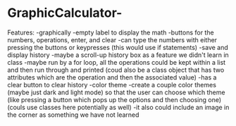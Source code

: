 # GraphicCalculator-
Features:
-graphically
    -empty label to display the math
    -buttons for the numbers, operations, enter, and clear
    -can type the numbers with either pressing the buttons or keypresses (this would use if statements)
-save and display history
    -maybe a scroll-up history box as a feature we didn't learn in class
    -maybe run by a for loop, all the operations could be kept within a list and then run through and printed (coud also be a class object that has two attributes which are the operation and then the associated value)
    -has a clear button to clear history
-color theme
    -create a couple color themes (maybe just dark and light mode) so that the user can choose which theme (like pressing a button which pops up the options and then choosing one) (couls use classes here potentially as well)
-it also could include an image in the corner as something we have not learned